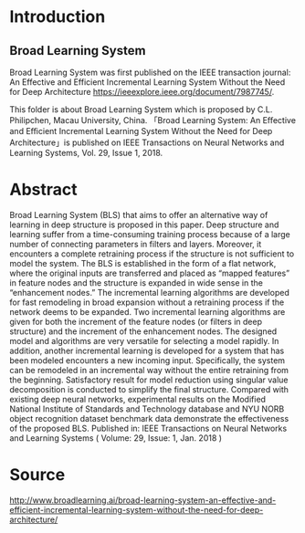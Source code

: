 # Introduction
## Broad Learning System

Broad Learning System was first published on the IEEE transaction journal: An Effective and Efficient Incremental Learning System Without the Need for Deep Architecture
https://ieeexplore.ieee.org/document/7987745/.


This folder is about Broad Learning System which is proposed by C.L. Philipchen, Macau University, China.
「Broad Learning System: An Eﬀective and Eﬃcient Incremental Learning System Without the Need for Deep Architecture」is published on IEEE Transactions on Neural Networks and Learning Systems, Vol. 29, Issue 1, 2018.

# Abstract
Broad Learning System (BLS) that aims to offer an alternative way of learning in deep structure is proposed in this paper. 
Deep structure and learning suffer from a time-consuming training process because of a large number of connecting parameters in filters and layers. Moreover, it encounters a complete retraining process if the structure is not sufficient to model the system. The BLS is established in the form of a flat network, where the original inputs are transferred and placed as “mapped features” in feature nodes and the structure is expanded in wide sense in the “enhancement nodes.” The incremental learning algorithms are developed for fast remodeling in broad expansion without a retraining process if the network deems to be expanded. Two incremental learning algorithms are given for both the increment of the feature nodes (or filters in deep structure) and the increment of the enhancement nodes. The designed model and algorithms are very versatile for selecting a model rapidly. In addition, another incremental learning is developed for a system that has been modeled encounters a new incoming input. Specifically, the system can be remodeled in an incremental way without the entire retraining from the beginning. Satisfactory result for model reduction using singular value decomposition is conducted to simplify the final structure. Compared with existing deep neural networks, experimental results on the Modified National Institute of Standards and Technology database and NYU NORB object recognition dataset benchmark data demonstrate the effectiveness of the proposed BLS.
Published in: IEEE Transactions on Neural Networks and Learning Systems ( Volume: 29, Issue: 1, Jan. 2018 )

# Source

http://www.broadlearning.ai/broad-learning-system-an-effective-and-efficient-incremental-learning-system-without-the-need-for-deep-architecture/

